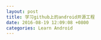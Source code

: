 ```yaml
---
layout: post
title: 学习github上的android开源工程
date: 2016-08-19 12:09:08 +0800
categories: Learn Android
---
```

